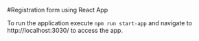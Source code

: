 #Registration form using React App

To run the application execute 
`npm run start-app` and navigate to http://localhost:3030/ to access the app.
